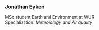 ### Jonathan Eyken
MSc student Earth and Environment at WUR \
Specialization: _Meteorology and Air quality_

